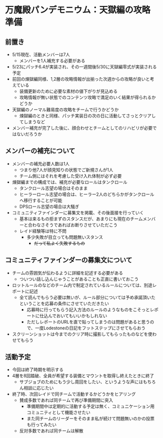 # 万魔殿パンデモニウム：天獄編の攻略準備

## 前置き
- 5/15現在、活動メンバーは7人
    - メンバーを1人補充する必要がある
- 5/23にパッチ6.4が実装され、その一週間後5/30に天獄編零式が実装される予定
-  前回の煉獄編同様、1,2層の攻略情報が出揃った次週からの攻略が良いと考えている
    - 装備更新のために必要な素材の値下がりが見込める
    - 攻略情報が無い状態でのコンテンツ攻略で満足のいく結果が得られるかどうか
- 天獄編のノーマル難易度の攻略をチームで行うかどうか
    - 煉獄編のときと同様、パッチ実装日の次の日に活動してさっとクリアしてしまうなど
- メンバー補充が完了した後に、顔合わせとチームとしてのリハビリが必要ではないだろうか


## メンバーの補充について
- メンバーの補充必要人数は1人
    - つまり他7人が顔見知りの状態でご新規さんが1人
    - チーム側にはそれを考慮した受け入れ体制が必ず必要
- 煉獄編までの構成では、補充が必要なロールはタンクロール
    - タンクロール志望の場合はそのまま
    - ヒーラーロール志望の場合は、ヒーラー2人のどちらかがタンクロールへ移行することが可能
    - DPSロール志望の場合は大騒ぎ
- コミュニティファインダーに募集文を掲載、その後面接を行っていく
    - 基本は来るもの拒まずのスタンスだが、あまりにも現在のチームメンバーと合わなさそうであればお断りさせていただこう
    - レイド経験等は特に不問
        - 多少失敗が目立っても問題無いスタンス
            - ~~だって私よく失敗するもの~~

## コミュニティファインダーの募集文について
- チームの雰囲気が伝わるように詳細を記述する必要がある
    - ついつい話し込んじゃうことがあることも正直に書いておこう
- ロットルールのなどのチーム内で制定されているルールについては、別途レポートに記述
    - 全て読んでもらう必要は無いが、ルール部分については予め承諾頂いたということを応募の条件にさせていただきたい
        - 応募時に行ってもらう記入方法のルールのようなものをこそっとレポートに仕込んでおいてもいいかもしれない
        - ただしレポートのURLを直で貼ってしまうのは問題があると思うので、一度Lodestoneの日記をフットステップにさせてもらおう
- スクリーンショットは今までのクリア時に撮影してもらったものなどを使わせてもらう

## 活動予定
- 今回は終了時期を明示する
- 4層を8回踏破、全員が希望する装備とマウントを取得し終えたときに終了
    - サブジョブのためにもう少し周回をしたい、というような声にはもちろん相談に応じたい
- 終了時、次回レイドで同チームで活動するかどうかをヒアリング
    - 賛成多数であれば同チームで再び準備期間に突入
        - 準備期間中は定期的に活動する予定は無く、コミュニケーション用コミュニティとして機能させたい
        - また同チームのリーダーをそのまま私が続けて問題無いのかの投票も行ってみたい
    - 反対多数であれば同チームは解散

